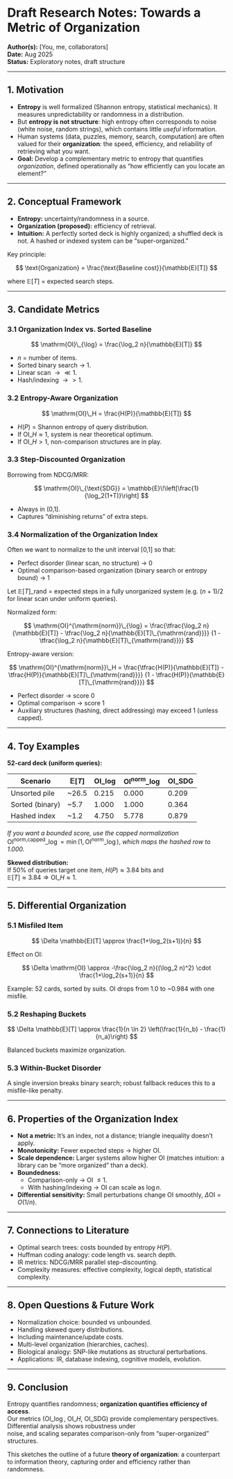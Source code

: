 # Draft Research Notes: Towards a Metric of Organization

**Author(s):** [You, me, collaborators]  
**Date:** Aug 2025  
**Status:** Exploratory notes, draft structure  

---

## 1. Motivation

- **Entropy** is well formalized (Shannon entropy, statistical mechanics). It measures unpredictability or randomness in a distribution.  
- But **entropy is not structure**: high entropy often corresponds to noise (white noise, random strings), which contains little *useful* information.  
- Human systems (data, puzzles, memory, search, computation) are often valued for their **organization**: the speed, efficiency, and reliability of retrieving what you want.  
- **Goal:** Develop a complementary metric to entropy that quantifies *organization*, defined operationally as “how efficiently can you locate an element?”  

---

## 2. Conceptual Framework

- **Entropy:** uncertainty/randomness in a source.  
- **Organization (proposed):** efficiency of retrieval.  
- **Intuition:** A perfectly sorted deck is highly organized; a shuffled deck is not. A hashed or indexed system can be “super-organized.”  

Key principle:  

$$
\text{Organization} = \frac{\text{Baseline cost}}{\mathbb{E}[T]}
$$

where $\mathbb{E}[T]$ = expected search steps.  

---

## 3. Candidate Metrics

### 3.1 Organization Index vs. Sorted Baseline

$$
\mathrm{OI}\_{\log} = \frac{\log_2 n}{\mathbb{E}[T]}
$$

- $n$ = number of items.  
- Sorted binary search $\to$ 1.  
- Linear scan $\to \ll 1$.  
- Hash/indexing $\to > 1$.  

### 3.2 Entropy-Aware Organization

$$
\mathrm{OI}\_H = \frac{H(P)}{\mathbb{E}[T]}
$$

- $H(P)$ = Shannon entropy of query distribution.  
- If $\mathrm{OI}\_H \approx 1$, system is near theoretical optimum.  
- If $\mathrm{OI}\_H > 1$, non-comparison structures are in play.  

### 3.3 Step-Discounted Organization

Borrowing from NDCG/MRR:  

$$
\mathrm{OI}\_{\text{SDG}} = \mathbb{E}\!\left[\frac{1}{\log_2(1+T)}\right]
$$

- Always in (0,1].  
- Captures “diminishing returns” of extra steps.  

### 3.4 Normalization of the Organization Index

Often we want to normalize to the unit interval [0,1] so that:

- Perfect disorder (linear scan, no structure) → 0
- Optimal comparison-based organization (binary search or entropy bound) → 1

Let $\mathbb{E}[T]\_{\mathrm{rand}}$ = expected steps in a fully unorganized system
(e.g. $(n+1)/2$ for linear scan under uniform queries).

Normalized form:

$$
\mathrm{OI}^{\mathrm{norm}}\_{\log} =
\frac{\tfrac{\log_2 n}{\mathbb{E}[T]} - \tfrac{\log_2 n}{\mathbb{E}[T]\_{\mathrm{rand}}}}
{1 - \tfrac{\log_2 n}{\mathbb{E}[T]\_{\mathrm{rand}}}}
$$

Entropy-aware version:

$$
\mathrm{OI}^{\mathrm{norm}}\_H =
\frac{\tfrac{H(P)}{\mathbb{E}[T]} - \tfrac{H(P)}{\mathbb{E}[T]\_{\mathrm{rand}}}}
{1 - \tfrac{H(P)}{\mathbb{E}[T]\_{\mathrm{rand}}}}
$$

- Perfect disorder → score 0
- Optimal comparison → score 1
- Auxiliary structures (hashing, direct addressing) may exceed 1 (unless capped).

---

## 4. Toy Examples

**52-card deck (uniform queries):**

| Scenario        | $\mathbb{E}[T]$ | $\mathrm{OI}\_{\log}$ | $\mathrm{OI}^{\text{norm}}\_{\log}$ | $\mathrm{OI}\_{\text{SDG}}$ |
|-----------------|-----------------|----------------------|-------------------------------------|----------------------------|
| Unsorted pile   | ~26.5           | 0.215                | 0.000                               | 0.209                      |
| Sorted (binary) | ~5.7            | 1.000                | 1.000                               | 0.364                      |
| Hashed index    | ~1.2            | 4.750                | 5.778                               | 0.879                      |

*If you want a bounded score, use the capped normalization*
$\mathrm{OI}^{\text{norm,capped}}\_{\log}=\min(1,\mathrm{OI}^{\text{norm}}\_{\log})$,
*which maps the hashed row to 1.000.*

**Skewed distribution:**  
If 50% of queries target one item, $H(P)\approx 3.84$ bits and  
$\mathbb{E}[T]\approx 3.84 \Rightarrow \mathrm{OI}\_H \approx 1$.  

---

## 5. Differential Organization

### 5.1 Misfiled Item

$$
\Delta \mathbb{E}[T] \approx \frac{1+\log_2(s+1)}{n}
$$

Effect on OI:  

$$
\Delta \mathrm{OI} \approx -\frac{\log_2 n}{(\log_2 n)^2} \cdot \frac{1+\log_2(s+1)}{n}
$$

Example: 52 cards, sorted by suits. OI drops from 1.0 to ~0.984 with one misfile.  

### 5.2 Reshaping Buckets

$$
\Delta \mathbb{E}[T] \approx \frac{1}{n \ln 2} \left(\frac{1}{n_b} - \frac{1}{n_a}\right)
$$

Balanced buckets maximize organization.  

### 5.3 Within-Bucket Disorder

A single inversion breaks binary search; robust fallback reduces this to a misfile-like penalty.  

---

## 6. Properties of the Organization Index

- **Not a metric:** It’s an index, not a distance; triangle inequality doesn’t apply.  
- **Monotonicity:** Fewer expected steps $\to$ higher OI.  
- **Scale dependence:** Larger systems allow higher OI (matches intuition: a library can be “more organized” than a deck).  
- **Boundedness:**  
  - Comparison-only $\to$ OI $\le 1$.  
  - With hashing/indexing $\to$ OI can scale as $\log n$.  
- **Differential sensitivity:** Small perturbations change OI smoothly, $\Delta \mathrm{OI} = O(1/n)$.  

---

## 7. Connections to Literature

- Optimal search trees: costs bounded by entropy $H(P)$.  
- Huffman coding analogy: code length vs. search depth.  
- IR metrics: NDCG/MRR parallel step-discounting.  
- Complexity measures: effective complexity, logical depth, statistical complexity.  

---

## 8. Open Questions & Future Work

- Normalization choice: bounded vs unbounded.  
- Handling skewed query distributions.  
- Including maintenance/update costs.  
- Multi-level organization (hierarchies, caches).  
- Biological analogy: SNP-like mutations as structural perturbations.  
- Applications: IR, database indexing, cognitive models, evolution.  

---

## 9. Conclusion

Entropy quantifies randomness; **organization quantifies efficiency of access**.  
Our metrics ($\mathrm{OI}\_{\log}$, $\mathrm{OI}\_H$, $\mathrm{OI}\_{\text{SDG}}$)
provide complementary perspectives. Differential analysis shows robustness under  
noise, and scaling separates comparison-only from “super-organized” structures.  

This sketches the outline of a future **theory of organization**: a counterpart  
to information theory, capturing order and efficiency rather than randomness.  

